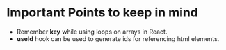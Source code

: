 # Important Points to keep in mind

- Remember **key** while using loops on arrays in React.
- **useId** hook can be used to generate ids for referencing html elements.

